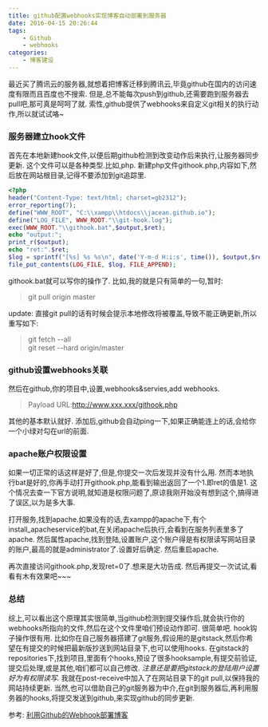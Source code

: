 ```yaml
---
title: github配置webhooks实现博客自动部署到服务器
date: 2016-04-15 20:26:44
tags:
    - Github
    - webhooks
categories:
    - 博客建设
---
```

最近买了腾讯云的服务器,就想着把博客迁移到腾讯云,毕竟github在国内的访问速度有限而且百度也不搜索.
但是,总不能每次push到github,还需要跑到服务器去pull吧,那可真是呵呵了就.
索性,github提供了webhooks来自定义git相关的执行动作,所以就试试咯~
<!-- more -->
### 服务器建立hook文件
首先在本地新建hook文件,以便后期github检测到改变动作后来执行,让服务器同步更新.
这个文件可以是各种类型.比如,php.
新建php文件githook.php,内容如下,然后放在网站根目录,记得不要添加到git追踪里.

```PHP
<?php
header("Content-Type: text/html; charset=gb2312");
error_reporting(7);
define("WWW_ROOT", "C:\\xampp\\htdocs\\jacean.github.io");
define("LOG_FILE", WWW_ROOT."\\git-hook.log");
exec(WWW_ROOT."\\githook.bat",$output,$ret);
echo "output:";
print_r($output);
echo "ret:".$ret;
$log = sprintf("[%s] %s %s\n", date('Y-m-d H:i:s', time()), $output,$ret);
file_put_contents(LOG_FILE, $log, FILE_APPEND);
```
githook.bat就可以写你的操作了.
比如,我的就是只有简单的一句,暂时:
> git pull origin master

update:
直接git pull的话有时候会提示本地修改将被覆盖,导致不能正确更新,所以重写如下:
> git fetch --all  
git reset --hard origin/master 

### github设置webhooks关联
然后在github,你的项目中,设置,webhooks&servies,add webhooks.
> Payload URL:http://www.xxx.xxx/githook.php

其他的基本默认就好.
添加后,github会自动ping一下,如果正确能连上的话,会给你一个小绿对勾在url的前面.

### apache账户权限设置
如果一切正常的话这样是好了,但是,你提交一次后发现并没有什么用.
然而本地执行bat是好的,你再手动打开githook.php,能看到输出返回了一个1.即ret的值是1.
这个情况去查一下官方说明,就知道是权限问题了,原谅我刚开始没有想到这个,搞得进了误区,以为是多大事.

打开服务,找到apache.如果没有的话,去xampp的apache下,有个install_apacheservice的bat,在关闭apache后执行,会看到在服务列表里多了apache.
然后属性apache,找到登陆,设置账户,这个账户得是有权限读写网站目录的账户,最高的就是administrator了.设置好后确定.
然后重启apache.

再次直接访问githook.php,发现ret=0了.想来是大功告成.
然后再提交一次试试,看看有木有效果吧~~~


### 总结
综上,可以看出这个原理其实很简单,当github检测到提交操作后,就会执行你的webhooks所指向的文件,然后在这个文件里咱们预设动作即可.
很简单吧.
hook钩子操作很有用.
比如你在自己服务器搭建了git服务,假设用的是gitstack,然后你希望在有提交的时候把最新版抄送到网站目录下,也可以使用hooks.
在gitstack的repositories下,找到项目,里面有个hooks,预设了很多hooksample,有提交前验证,提交后处理,或是其他,咱们都可以自己修改.
*注意还是要把gitstack的登陆用户设置好为有权限读写.*
我就在post-receive中加入了在网站目录下的git pull,以保持我的网站持续更新.
当然,也可以借助自己的git服务器为中介,在git到服务器后,再利用服务器的hooks,将提交发送到github,来实现github的同步更新.


参考:
[利用Github的Webhook部署博客](http://linroid.com/2015/01/21/using-github-webhook-to-deploy-my-blog/)

